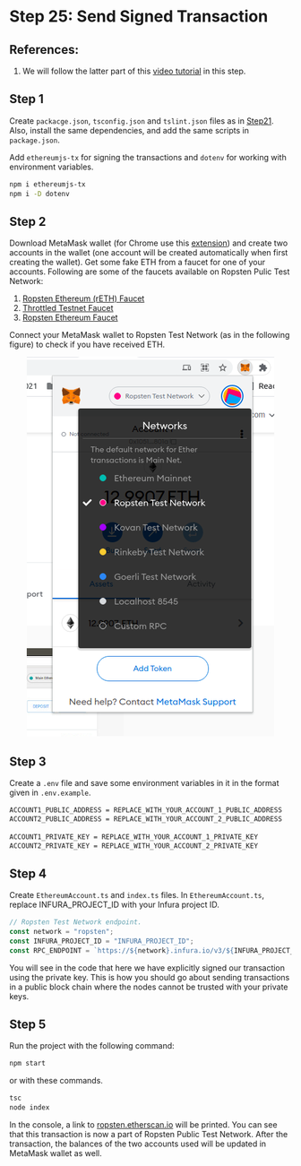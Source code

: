 # Step 25: Send Signed Transaction

## References:

1.  We will follow the latter part of this [video tutorial](https://www.youtube.com/watch?v=uFdjZ-B3GCM&list=PLS5SEs8ZftgXlCGXNfzKdq7nGBcIaVOdN&index=3) in this step.

## Step 1

Create `packacge.json`, `tsconfig.json` and `tslint.json` files as in [Step21](../step21_web3_node_getbalance). Also, install the same dependencies, and add the same scripts in `package.json`.

Add `ethereumjs-tx` for signing the transactions and `dotenv` for working with environment variables.

```bash
npm i ethereumjs-tx
npm i -D dotenv
```

## Step 2

Download MetaMask wallet (for Chrome use this [extension](https://chrome.google.com/webstore/detail/metamask/nkbihfbeogaeaoehlefnkodbefgpgknn)) and create two accounts in the wallet (one account will be created automatically when first creating the wallet). Get some fake ETH from a faucet for one of your accounts. Following are some of the faucets available on Ropsten Pulic Test Network:

1.  [Ropsten Ethereum (rETH) Faucet](https://faucet.dimensions.network/)
2.  [Throttled Testnet Faucet](https://ipfs.io/ipfs/QmVAwVKys271P5EQyEfVSxm7BJDKWt42A2gHvNmxLjZMps/)
3.  [Ropsten Ethereum Faucet](https://faucet.ropsten.be/)

Connect your MetaMask wallet to Ropsten Test Network (as in the following figure) to check if you have received ETH.

<p align="center">
<img src="./images/changing_network_in_metamask.png" alt="Connecting to Ropsten Network in MetaMask" />
</p>

## Step 3

Create a `.env` file and save some environment variables in it in the format given in `.env.example`.

```
ACCOUNT1_PUBLIC_ADDRESS = REPLACE_WITH_YOUR_ACCOUNT_1_PUBLIC_ADDRESS
ACCOUNT2_PUBLIC_ADDRESS = REPLACE_WITH_YOUR_ACCOUNT_2_PUBLIC_ADDRESS

ACCOUNT1_PRIVATE_KEY = REPLACE_WITH_YOUR_ACCOUNT_1_PRIVATE_KEY
ACCOUNT2_PRIVATE_KEY = REPLACE_WITH_YOUR_ACCOUNT_2_PRIVATE_KEY
```

## Step 4

Create `EthereumAccount.ts` and `index.ts` files. In `EthereumAccount.ts`, replace INFURA_PROJECT_ID with your Infura project ID.

```ts
// Ropsten Test Network endpoint.
const network = "ropsten";
const INFURA_PROJECT_ID = "INFURA_PROJECT_ID";
const RPC_ENDPOINT = `https://${network}.infura.io/v3/${INFURA_PROJECT_ID}`;
```

You will see in the code that here we have explicitly signed our transaction using the private key. This is how you should go about sending transactions in a public block chain where the nodes cannot be trusted with your private keys.

## Step 5

Run the project with the following command:

```bash
npm start
```

or with these commands.

```bash
tsc
node index
```

In the console, a link to [ropsten.etherscan.io](https://ropsten.etherscan.io/) will be printed. You can see that this transaction is now a part of Ropsten Public Test Network. After the transaction, the balances of the two accounts used will be updated in MetaMask wallet as well.

